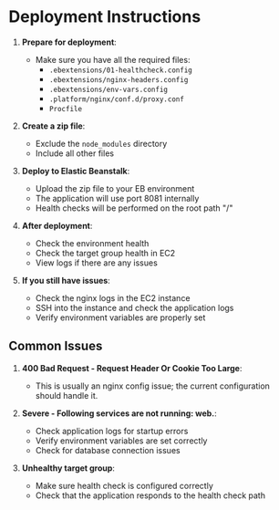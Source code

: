# Deployment Instructions

1. **Prepare for deployment**:
   - Make sure you have all the required files:
     - `.ebextensions/01-healthcheck.config`
     - `.ebextensions/nginx-headers.config`
     - `.ebextensions/env-vars.config`
     - `.platform/nginx/conf.d/proxy.conf`
     - `Procfile`
   
2. **Create a zip file**:
   - Exclude the `node_modules` directory
   - Include all other files
   
3. **Deploy to Elastic Beanstalk**:
   - Upload the zip file to your EB environment
   - The application will use port 8081 internally
   - Health checks will be performed on the root path "/"
   
4. **After deployment**:
   - Check the environment health
   - Check the target group health in EC2
   - View logs if there are any issues
   
5. **If you still have issues**:
   - Check the nginx logs in the EC2 instance
   - SSH into the instance and check the application logs
   - Verify environment variables are properly set

## Common Issues

1. **400 Bad Request - Request Header Or Cookie Too Large**:
   - This is usually an nginx config issue; the current configuration should handle it.
   
2. **Severe - Following services are not running: web.**:
   - Check application logs for startup errors
   - Verify environment variables are set correctly
   - Check for database connection issues
   
3. **Unhealthy target group**:
   - Make sure health check is configured correctly
   - Check that the application responds to the health check path 